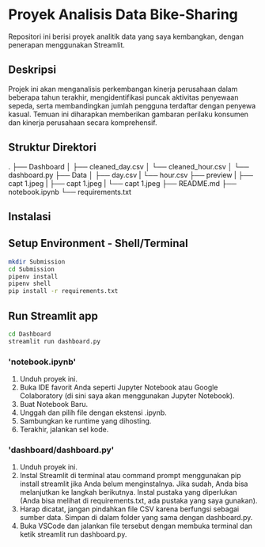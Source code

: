 # Proyek Analisis Data Bike-Sharing

Repositori ini berisi proyek analitik data yang saya kembangkan, dengan penerapan menggunakan Streamlit.

## Deskripsi

Projek ini akan menganalisis perkembangan kinerja perusahaan dalam beberapa tahun terakhir, mengidentifikasi puncak aktivitas penyewaan sepeda, serta membandingkan jumlah pengguna terdaftar dengan penyewa kasual. Temuan ini diharapkan memberikan gambaran perilaku konsumen dan kinerja perusahaan secara komprehensif.

## Struktur Direktori

.
├── Dashboard
│   ├── cleaned_day.csv
│   └── cleaned_hour.csv
│   └── dashboard.py
├── Data
│   ├── day.csv
|   └── hour.csv
├── preview
|   ├── capt 1.jpeg
|   ├── capt 1.jpeg
|   └── capt 1.jpeg
├── README.md
├── notebook.ipynb
└── requirements.txt

## Instalasi
## Setup Environment - Shell/Terminal
```bash
mkdir Submission
cd Submission
pipenv install
pipenv shell
pip install -r requirements.txt
```

## Run Streamlit app
```bash
cd Dashboard
streamlit run dashboard.py
```

### 'notebook.ipynb'
1. Unduh proyek ini.
2. Buka IDE favorit Anda seperti Jupyter Notebook atau Google Colaboratory (di sini saya akan menggunakan Jupyter Notebook).
3. Buat Notebook Baru.
4. Unggah dan pilih file dengan ekstensi .ipynb.
5. Sambungkan ke runtime yang dihosting.
6. Terakhir, jalankan sel kode.

   
### 'dashboard/dashboard.py'
1. Unduh proyek ini.
2. Instal Streamlit di terminal atau command prompt menggunakan pip install streamlit jika Anda belum menginstalnya. Jika sudah, Anda bisa melanjutkan ke langkah berikutnya.
Instal pustaka yang diperlukan (Anda bisa melihat di requirements.txt, ada pustaka yang saya gunakan).
3. Harap dicatat, jangan pindahkan file CSV karena berfungsi sebagai sumber data. Simpan di dalam folder yang sama dengan dashboard.py.
4. Buka VSCode dan jalankan file tersebut dengan membuka terminal dan ketik streamlit run dashboard.py.
